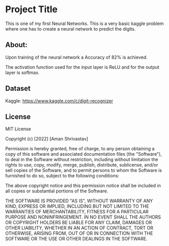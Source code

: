
# Project Title

This is one of my first Neural Networks. This is a very basic kaggle
problem where one has to create a neural network to predict the 
digits. 



## About:

Upon training of the neural network a Accuracy of 82% is 
achieved.

The activation function used for the input layer is ReLU and for
the output layer is softmax. 


## Dataset

Kaggle: https://www.kaggle.com/c/digit-recognizer


## License
MIT License

Copyright (c) [2022] [Aman Shrivastav]

Permission is hereby granted, free of charge, to any person obtaining a copy
of this software and associated documentation files (the "Software"), to deal
in the Software without restriction, including without limitation the rights
to use, copy, modify, merge, publish, distribute, sublicense, and/or sell
copies of the Software, and to permit persons to whom the Software is
furnished to do so, subject to the following conditions:

The above copyright notice and this permission notice shall be included in all
copies or substantial portions of the Software.

THE SOFTWARE IS PROVIDED "AS IS", WITHOUT WARRANTY OF ANY KIND, EXPRESS OR
IMPLIED, INCLUDING BUT NOT LIMITED TO THE WARRANTIES OF MERCHANTABILITY,
FITNESS FOR A PARTICULAR PURPOSE AND NONINFRINGEMENT. IN NO EVENT SHALL THE
AUTHORS OR COPYRIGHT HOLDERS BE LIABLE FOR ANY CLAIM, DAMAGES OR OTHER
LIABILITY, WHETHER IN AN ACTION OF CONTRACT, TORT OR OTHERWISE, ARISING FROM,
OUT OF OR IN CONNECTION WITH THE SOFTWARE OR THE USE OR OTHER DEALINGS IN THE
SOFTWARE.

